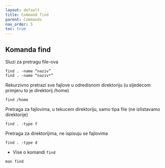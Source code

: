 ```yaml
---
layout: default
title: Command find
parent: Commands
nav_order: 5
toc: true
---
```



## Komanda **find**

Sluzi za pretragu file-ova

```
find . -name “naziv”
find . -name “naziv*”
```

Rekurzivno pretrazi sve fajlove u odredisnom direktoriju (u sljedecom primjeru to je direktorij /home)

```
find /home
```

Pretraga za fajlovima, u tekucem direktoriju, samo tipa file (ne izlistavamo direktorije)

```
find . -type f
```

Pretraga za direktorijima, ne ispisuju se fajlovima

```
find . -type d
```

* Vise o komandi `find`

````
man find
````
